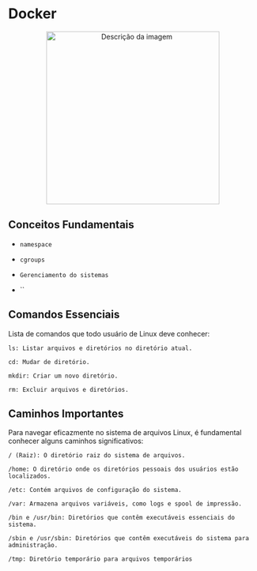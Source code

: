 # Docker
<p align="center">
  <img src="https://github.com/hramoz99/Docker/assets/78046279/342bf106-6c93-4b07-ab06-d0875c33c1c6" width="350" alt="Descrição da imagem">
</p>


## Conceitos Fundamentais

- `namespace`

- `cgroups`

- `Gerenciamento do sistemas`

- ``

## Comandos Essenciais
Lista de comandos que todo usuário de Linux deve conhecer:

```
ls: Listar arquivos e diretórios no diretório atual.
```
```
cd: Mudar de diretório.
```
```
mkdir: Criar um novo diretório.
```
```
rm: Excluir arquivos e diretórios.
```

## Caminhos Importantes
Para navegar eficazmente no sistema de arquivos Linux, é fundamental conhecer alguns caminhos significativos:
```
/ (Raiz): O diretório raiz do sistema de arquivos.
```
```
/home: O diretório onde os diretórios pessoais dos usuários estão localizados.
```
```
/etc: Contém arquivos de configuração do sistema.
```
```
/var: Armazena arquivos variáveis, como logs e spool de impressão.
```
```
/bin e /usr/bin: Diretórios que contêm executáveis essenciais do sistema.
```
```
/sbin e /usr/sbin: Diretórios que contêm executáveis do sistema para administração.
```
```
/tmp: Diretório temporário para arquivos temporários
```
